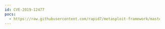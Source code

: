 ```yaml
---
id: CVE-2019-12477
pocs:
  - https://raw.githubusercontent.com/rapid7/metasploit-framework/master/modules/auxiliary/admin/http/supra_smart_cloud_tv_rfi.rb
---
```

